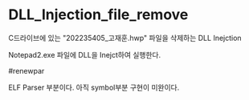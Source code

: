 # DLL_Injection_file_remove

C드라이브에 있는 "202235405_고재훈.hwp" 파일을 삭제하는 DLL Inejction

Notepad2.exe 파일에 DLL을 Inejct하여 실행한다.

#renewpar

ELF Parser 부분이다. 아직 symbol부분 구현이 미완이다.
